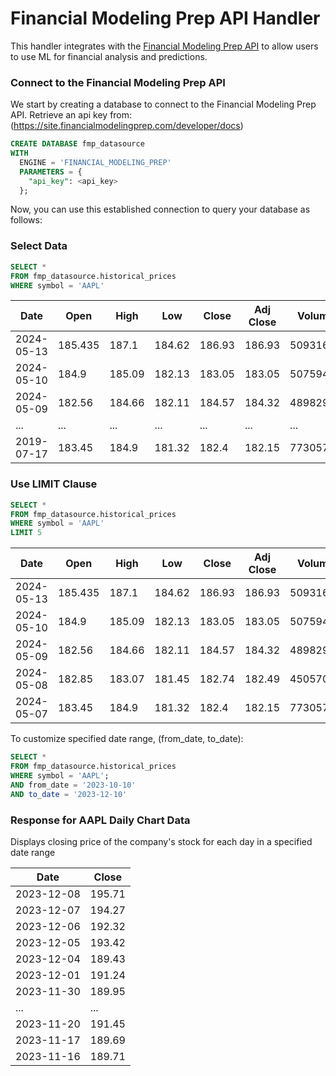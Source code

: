 # Financial Modeling Prep API Handler

This handler integrates with the [Financial Modeling Prep API](https://site.financialmodelingprep.com/developer/docs) to allow users to use ML for financial analysis and predictions.

### Connect to the Financial Modeling Prep API
We start by creating a database to connect to the Financial Modeling Prep API. 
Retrieve an api key from: (https://site.financialmodelingprep.com/developer/docs)

~~~~sql
CREATE DATABASE fmp_datasource
WITH
  ENGINE = 'FINANCIAL_MODELING_PREP'
  PARAMETERS = {
    "api_key": <api_key>
  };
~~~~

Now, you can use this established connection to query your database as follows:

### Select Data

~~~~sql
SELECT *
FROM fmp_datasource.historical_prices
WHERE symbol = 'AAPL'
~~~~

| Date       | Open   | High   | Low    | Close  | Adj Close | Volume   | Unadjusted Volume | Change | Change Percent | VWAP    | Change Over Time |
|------------|--------|--------|--------|--------|-----------|----------|-------------------|--------|----------------|---------|------------------|
| 2024-05-13 | 185.435| 187.1  | 184.62 | 186.93 | 186.93    | 50931607 | 50931607          | 1.5    | 0.80621242     | 186.22  | 0.0080621242     |
| 2024-05-10 | 184.9  | 185.09 | 182.13 | 183.05 | 183.05    | 50759496 | 50759496          | -1.85  | -1             | 183.7925| -0.01            |
| 2024-05-09 | 182.56 | 184.66 | 182.11 | 184.57 | 184.32    | 48982972 | 48982972          | 2.01   | 1.1            | 183.475 | 0.011            |
| ... | ... | ... | ... | ... | ...  | ... | ...      | ...  | ...     | ...| ...    |
| 2019-07-17 | 183.45 | 184.9  | 181.32 | 182.4  | 182.15    | 77305771 | 77305771          | -1.05  | -0.57236       | 183.0175| -0.0057236      |

### Use LIMIT Clause
~~~~sql
SELECT *
FROM fmp_datasource.historical_prices
WHERE symbol = 'AAPL'
LIMIT 5
~~~~

| Date       | Open   | High   | Low    | Close  | Adj Close | Volume   | Unadjusted Volume | Change | Change Percent | VWAP    | Change Over Time |
|------------|--------|--------|--------|--------|-----------|----------|-------------------|--------|----------------|---------|------------------|
| 2024-05-13 | 185.435| 187.1  | 184.62 | 186.93 | 186.93    | 50931607 | 50931607          | 1.5    | 0.80621242     | 186.22  | 0.0080621242     |
| 2024-05-10 | 184.9  | 185.09 | 182.13 | 183.05 | 183.05    | 50759496 | 50759496          | -1.85  | -1             | 183.7925| -0.01            |
| 2024-05-09 | 182.56 | 184.66 | 182.11 | 184.57 | 184.32    | 48982972 | 48982972          | 2.01   | 1.1            | 183.475 | 0.011            |
| 2024-05-08 | 182.85 | 183.07 | 181.45 | 182.74 | 182.49    | 45057087 | 45057087          | -0.11  | -0.0601586     | 182.5275| -0.000601586    |
| 2024-05-07 | 183.45 | 184.9  | 181.32 | 182.4  | 182.15    | 77305771 | 77305771          | -1.05  | -0.57236       | 183.0175| -0.0057236      |


To customize specified date range, (from_date, to_date): 
~~~~sql
SELECT *
FROM fmp_datasource.historical_prices
WHERE symbol = 'AAPL';
AND from_date = '2023-10-10'
AND to_date = '2023-12-10'
~~~~

### Response for AAPL Daily Chart Data

Displays closing price of the company's stock for each day in a specified date range

| Date       | Close  |
|------------|--------|
| 2023-12-08 | 195.71 |
| 2023-12-07 | 194.27 |
| 2023-12-06 | 192.32 |
| 2023-12-05 | 193.42 |
| 2023-12-04 | 189.43 |
| 2023-12-01 | 191.24 |
| 2023-11-30 | 189.95 |
| ...        | ...    |
| 2023-11-20 | 191.45 |
| 2023-11-17 | 189.69 |
| 2023-11-16 | 189.71 |


